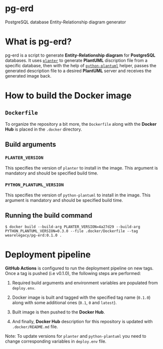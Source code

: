 # pg-erd

PostgreSQL database Entity-Relationship diagram generator

# What is pg-erd?

pg-erd is a script to generate **Entity-Relationship diagram** for **PostgreSQL** databases. It uses [`planter`](https://github.com/achiku/planter) to generate **PlantUML** discription file from a specific database, then with the help of [`python-plantuml`](https://github.com/dougn/python-plantuml) helper, passes the generated description file to a desired **PlantUML** server and receives the generated image back.

# How to build the Docker image

## `Dockerfile`

To organize the repository a bit more, the `Dockerfile` along with the **Docker Hub** is placed in the `.docker` directory.

## Build arguments

### `PLANTER_VERSION`

This specifies the version of `planter` to install in the image. This argument is mandatory and should be specified build time.

### `PYTHON_PLANTUML_VERSION`

This specifies the version of `python-plantuml` to install in the image. This argument is mandatory and should be specified build time.

## Running the build command

```shell
$ docker build --build-arg PLANTER_VERSION=4a27d29 --build-arg PYTHON_PLANTUML_VERSION=0.3.0 --file .docker/Dockerfile --tag wearelegacy/pg-erd:0.1.0 .
```

# Deployment pipeline

**GitHub Actions** is configured to run the deployment pipeline on new tags. Once a tag is pushed (i.e v0.1.0), the following steps are performed:

1. Required build arguments and environment variables are populated from `deploy.env`.

2. Docker image is built and tagged with the specified tag name (`0.1.0`) along with some additional ones (`0.1`, `0` and `latest`).

3. Built image is then pushed to the **Docker Hub**.

4. And finally, **Docker Hub** description for this repository is updated with `.docker/README.md` file.

Note: To update versions for `planter` and `python-plantuml` you need to change corresponding variables in `deploy.env` file.
